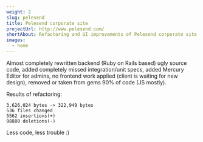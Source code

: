 ```yaml
---
weight: 2
slug: pelesend
title: Pelesend corporate site
projectUrl: http://www.pelesend.com/
shortAbout: Refactoring and UI improvements of Pelesend corporate site
images:
  - home
---
```


Almost completely rewritten backend (Ruby on Rails based) ugly source code, 
added completely missed integration/unit specs, added Mercury Editor for admins, 
no frontend work applied (client is waiting for new design), removed or taken from gems 90% of code (JS mostly). 
 
Results of refactoring: 

```
3,626,024 bytes -> 322,949 bytes
536 files changed 
5562 insertions(+)
98880 deletions(-)
```

Less code, less trouble :) 
